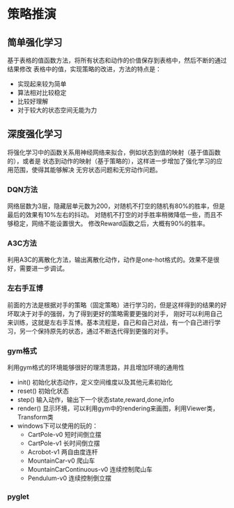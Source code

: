 # 策略推演
## 简单强化学习
基于表格的值函数方法，将所有状态和动作的价值保存到表格中，然后不断的通过结果修改
表格中的值，实现策略的改进，方法的特点是：
* 实现起来较为简单
* 算法相对比较稳定
* 比较好理解
* 对于较大的状态空间无能为力
## 深度强化学习
将强化学习中的函数关系用神经网络来拟合，例如状态到值的映射（基于值函数的），或者是
状态到动作的映射（基于策略的），这样进一步增加了强化学习的应用范围，使得其能够解决
无穷状态问题和无穷动作问题。
### DQN方法
网络层数为3层，隐藏层单元数为200，对随机不打空的随机有80%的胜率，但是最后的效果有10%左右的抖动。
对随机不打空的对手胜率稍微降低一些，而且不够稳定，网络不能设置很大。
修改Reward函数之后，大概有90%的胜率。
### A3C方法
利用A3C的离散化方法，输出离散化动作，动作是one-hot格式的。效果不是很好，需要进一步调试。
### 左右手互博
前面的方法是根据对手的策略（固定策略）进行学习的，但是这样得到的结果的好坏取决于对手的强弱，为了得到更好的策略需要更强的对手，
刚好可以利用自己来训练，这就是左右手互博。基本流程是，自己和自己对战，有一个自己进行学习，另一个保持原先的状态，通过不断迭代得到更强的对手。
### gym格式
利用gym格式的环境能够很好的理清思路，并且增加环境的通用性
* init() 初始化状态动作，定义空间维度以及其他元素初始化
* reset() 初始化状态
* step() 输入动作，输出下一个状态state,reward,done,info
* render() 显示环境，可以利用gym中的rendering来画图，利用Viewer类，Transform类
* windows下可以使用的玩的：
    * CartPole-v0 短时间倒立摆
    * CartPole-v1 长时间倒立摆
    * Acrobot-v1 两自由度连杆
    * MountainCar-v0  爬山车
    * MountainCarContinuous-v0  连续控制爬山车
    * Pendulum-v0 连续控制倒立摆
### pyglet